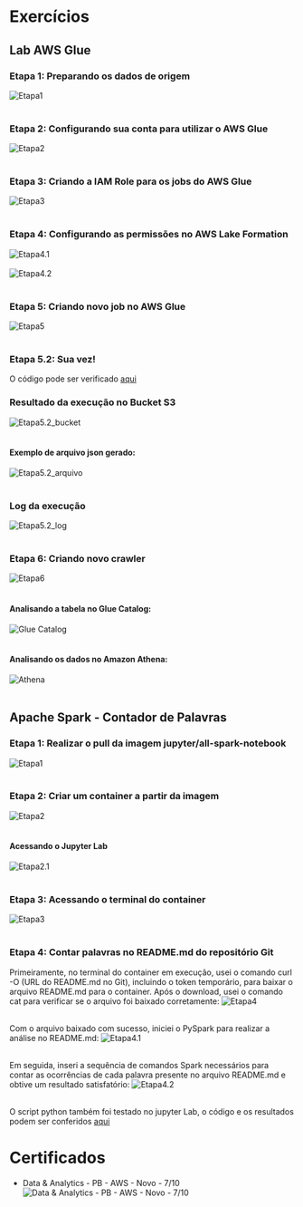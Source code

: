 # Exercícios

## Lab AWS Glue

### Etapa 1: Preparando os dados de origem
![Etapa1](exercicios/Lab_AWS_Glue/etapa_1.webp)
<br></br>

### Etapa 2: Configurando sua conta para utilizar o AWS Glue
![Etapa2](exercicios/Lab_AWS_Glue/etapa_2.webp)<br></br>

### Etapa 3: Criando a IAM Role para os jobs do AWS Glue
![Etapa3](exercicios/Lab_AWS_Glue/etapa_3.webp)<br></br>

### Etapa 4: Configurando as permissões no AWS Lake Formation
![Etapa4.1](exercicios/Lab_AWS_Glue/etapa_4.1.webp)<br></br>
![Etapa4.2](exercicios/Lab_AWS_Glue/etapa_4.2.webp)<br></br>

### Etapa 5: Criando novo job no AWS Glue
![Etapa5](exercicios/Lab_AWS_Glue/etapa_5.webp)<br></br>

### Etapa 5.2: Sua vez!
O código pode ser verificado [aqui](exercicios/Lab_AWS_Glue/script.py)   

### Resultado da execução no Bucket S3
![Etapa5.2_bucket](exercicios/Lab_AWS_Glue/etapa_5.2_bucket.webp)<br></br>

#### Exemplo de arquivo json gerado:
![Etapa5.2_arquivo](exercicios/Lab_AWS_Glue/etapa_5.2_arquivo.webp)<br></br>

### Log da execução
![Etapa5.2_log](exercicios/Lab_AWS_Glue/etapa_5.2_log.webp)<br></br>

### Etapa 6: Criando novo crawler
![Etapa6](exercicios/Lab_AWS_Glue/etapa_6.webp)<br></br>

#### Analisando a tabela no Glue Catalog:
![Glue Catalog](exercicios/Lab_AWS_Glue/glue_catalog.webp)<br></br>

#### Analisando os dados no Amazon Athena:
![Athena](exercicios/Lab_AWS_Glue/athena.webp)<br></br>



## Apache Spark - Contador de Palavras

### Etapa 1: Realizar o pull da imagem jupyter/all-spark-notebook
![Etapa1](exercicios/Apache_Spark/etapa_1.webp)<br></br>

### Etapa 2: Criar um container a partir da imagem
![Etapa2](exercicios/Apache_Spark/etapa_2.webp)<br></br>

#### Acessando o Jupyter Lab
![Etapa2.1](exercicios/Apache_Spark/etapa_2.1.webp)<br></br>

### Etapa 3: Acessando o terminal do container
![Etapa3](exercicios/Apache_Spark/etapa_3.webp)<br></br>

### Etapa 4: Contar palavras no README.md do repositório Git

Primeiramente, no terminal do container em execução, usei o comando curl -O (URL do README.md no Git), incluindo o token temporário, para baixar o arquivo README.md para o container. Após o download, usei o comando cat para verificar se o arquivo foi baixado corretamente:
![Etapa4](exercicios/Apache_Spark/etapa_4.webp)<br></br>

Com o arquivo baixado com sucesso, iniciei o PySpark para realizar a análise no README.md:
![Etapa4.1](exercicios/Apache_Spark/etapa_4.1.webp)<br></br>

Em seguida, inseri a sequência de comandos Spark necessários para contar as ocorrências de cada palavra presente no arquivo README.md e obtive um resultado satisfatório:
![Etapa4.2](exercicios/Apache_Spark/etapa_4.2.webp)<br></br>

O script python também foi testado no jupyter Lab, o código e os resultados podem ser conferidos [aqui](exercicios/Apache_Spark/script.ipynb)

# Certificados

- Data & Analytics - PB - AWS - Novo - 7/10
![Data & Analytics - PB - AWS - Novo - 7/10](certificados/Data&Analytics7.jpg)<br></br>
